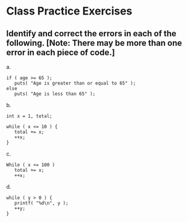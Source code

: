 # Class Practice Exercises

## Identify and correct the errors in each of the following. [Note: There may be more than one error in each piece of code.]

a. 
```
if ( age >= 65 );
   puts( "Age is greater than or equal to 65" );
else
   puts( "Age is less than 65" );
```
b. 
```
int x = 1, total;

while ( x <= 10 ) {
   total += x;
   ++x;
}
```
c.
```
While ( x <= 100 )
   total += x;
   ++x;
```
d.
```
while ( y > 0 ) {
   printf( "%d\n", y );
   ++y;
}
```
